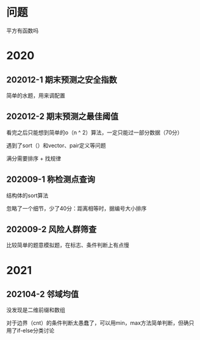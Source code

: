 # 问题

平方有函数吗

# 2020

## 202012-1 期末预测之安全指数

简单的水题，用来调配置



## 202012-2 期末预测之最佳阈值

看完之后只能想到简单的o（n ^ 2）算法，一定只能过一部分数据（70分）

遇到了sort（）和vector、pair定义等问题

满分需要排序 + 找规律



## 202009-1 称检测点查询

结构体的sort算法

忽略了一个细节，少了40分：距离相等时，据编号大小排序



## 202009-2 风险人群筛查

比较简单的题意模拟题，在标志、条件判断上有点慢



# 2021

## 202104-2 邻域均值

没发现是二维前缀和数组

对于边界（cnt）的条件判断太愚蠢了，可以用min，max方法简单判断，但确只用了if-else分类讨论



